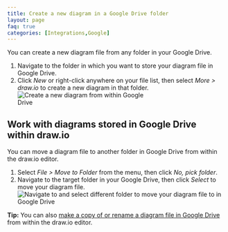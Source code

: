 ```yaml
---
title: Create a new diagram in a Google Drive folder
layout: page
faq: true
categories: [Integrations,Google]
---
```


You can create a new diagram file from any folder in your Google Drive.

1. Navigate to the folder in which you want to store your diagram file in Google Drive.
2. Click _New_ or right-click anywhere on your file list, then select _More > draw.io_ to create a new diagram in that folder.
<br /><img src="/assets/img/blog/google-drive-new-diagram.png" style="width=100%;max-width:300px;height:auto;" alt="Create a new diagram from within Google Drive">

## Work with diagrams stored in Google Drive within draw.io

You can move a diagram file to another folder in Google Drive from within the draw.io editor. 

1. Select _File > Move to Folder_ from the menu, then click _No, pick folder_. 
2. Navigate to the target folder in your Google Drive, then click _Select_ to move your diagram file.
<br /><img src="/assets/img/blog/google-drive-move-diagram-select-folder.png" style="width=100%;max-width:500px;height:auto;" alt="Navigate to and select  different folder to move your diagram file to in Google Drive">

**Tip:** You can also [make a copy of or rename a diagram file in Google Drive](/doc/faq/google-drive-rename-copy-move-diagrams.html) from within the draw.io editor.